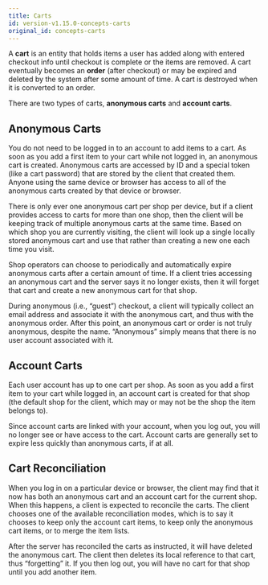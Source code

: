 ```yaml
---
title: Carts
id: version-v1.15.0-concepts-carts
original_id: concepts-carts
---
```


A **cart** is an entity that holds items a user has added along with entered checkout info until checkout is complete or the items are removed. A cart eventually becomes an **order** (after checkout) or may be expired and deleted by the system after some amount of time. A cart is destroyed when it is converted to an order.

There are two types of carts, **anonymous carts** and **account carts**.

## Anonymous Carts

You do not need to be logged in to an account to add items to a cart. As soon as you add a first item to your cart while not logged in, an anonymous cart is created. Anonymous carts are accessed by ID and a special token (like a cart password) that are stored by the client that created them. Anyone using the same device or browser has access to all of the anonymous carts created by that device or browser.

There is only ever one anonymous cart per shop per device, but if a client provides access to carts for more than one shop, then the client will be keeping track of multiple anonymous carts at the same time. Based on which shop you are currently visiting, the client will look up a single locally stored anonymous cart and use that rather than creating a new one each time you visit.

Shop operators can choose to periodically and automatically expire anonymous carts after a certain amount of time. If a client tries accessing an anonymous cart and the server says it no longer exists, then it will forget that cart and create a new anonymous cart for that shop.

During anonymous (i.e., “guest”) checkout, a client will typically collect an email address and associate it with the anonymous cart, and thus with the anonymous order. After this point, an anonymous cart or order is not truly anonymous, despite the name. “Anonymous” simply means that there is no user account associated with it.

## Account Carts

Each user account has up to one cart per shop. As soon as you add a first item to your cart while logged in, an account cart is created for that shop (the default shop for the client, which may or may not be the shop the item belongs to).

Since account carts are linked with your account, when you log out, you will no longer see or have access to the cart. Account carts are generally set to expire less quickly than anonymous carts, if at all.

## Cart Reconciliation

When you log in on a particular device or browser, the client may find that it now has both an anonymous cart and an account cart for the current shop. When this happens, a client is expected to reconcile the carts. The client chooses one of the available reconciliation modes, which is to say it chooses to keep only the account cart items, to keep only the anonymous cart items, or to merge the item lists.

After the server has reconciled the carts as instructed, it will have deleted the anonymous cart. The client then deletes its local reference to that cart, thus “forgetting” it. If you then log out, you will have no cart for that shop until you add another item.
